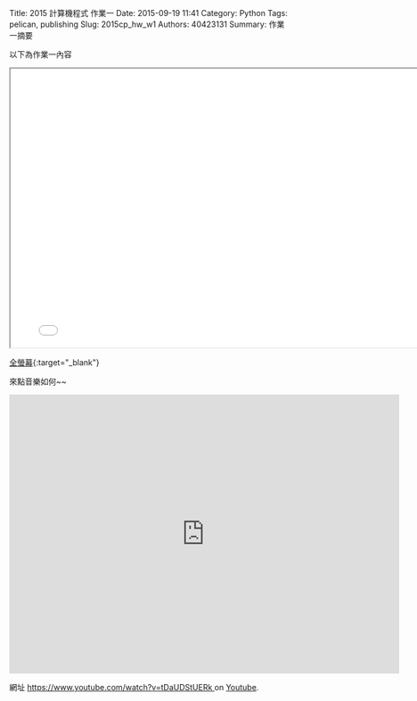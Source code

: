 Title: 2015 計算機程式 作業一
Date: 2015-09-19 11:41
Category: Python
Tags: pelican, publishing
Slug: 2015cp_hw_w1
Authors: 40423131
Summary: 作業一摘要

以下為作業一內容

<iframe src="40423131_cp_w1_p.html" width="790" height="500"></iframe>

[全螢幕](40423131_cp_w1_p.html){:target="_blank"}




來點音樂如何~~
<iframe width="700" height="500" src="https://www.youtube.com/embed/tDaUDStUERk" frameborder="0" allowfullscreen></iframe></p> 網址 <a href="https://www.youtube.com/watch?v=tDaUDStUERk"> https://www.youtube.com/watch?v=tDaUDStUERk </a> on <a href="https://www.youtube.com/">Youtube</a>.</p>
